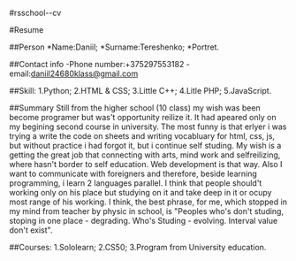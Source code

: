 ﻿#rsschool--cv

#Resume

##Person
*Name:Daniil;
*Surname:Tereshenko;
*Portret.

##Contact info
-Phone number:+375297553182
-email:daniil24680klass@gmail.com

##Skill:
1.Python;
2.HTML & CSS;
3.Little C++; 
4.Litle PHP;
5.JavaScript.

##Summary
    Still from the higher school (10 class) my wish was been become programer but was't opportunity reilize it. It had apeared only on my begining second course in university. The most funny is that erlyer i was trying a write the code on sheets and writing vocabluary for html, css, js, but without practice i had forgot it, but i continue self studing. My wish is a getting the great job that connecting with arts, mind work and selfreilizing, where hasn't border to self education. Web development is that way. Also I want to communicate with foreigners and therefore, beside learning programming, i learn 2 languages parallel. I think that people should't working only on his place but studying on it and take deep in it or ocupy most range of his working. I think, the best phrase, for me, which stopped in my mind from teacher by physic in school, is "Peoples who's don't studing, stoping in one place - degrading. Who's Studing - evolving. Interval value don't exist".

##Courses:
1.Sololearn;
2.CS50; 
3.Program from University education.
